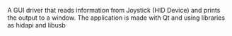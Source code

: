 A GUI driver that reads information from Joystick (HID Device) and prints the output to a window. The application is made with Qt and using libraries as hidapi and libusb
